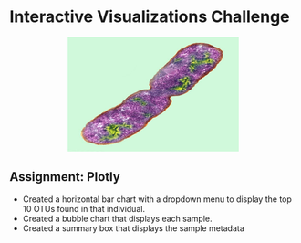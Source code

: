 # Interactive Visualizations Challenge

<p align="center">
  <img width="300" height="200" src="Images/bacteria.jpg">
</p>

## Assignment: Plotly

- Created a horizontal bar chart with a dropdown menu to display the top 10 OTUs found in that individual.
- Created a bubble chart that displays each sample.
- Created a summary box that displays the sample metadata
